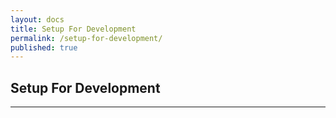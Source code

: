 ```yaml
---
layout: docs
title: Setup For Development
permalink: /setup-for-development/
published: true
---
```


## Setup For Development

---
